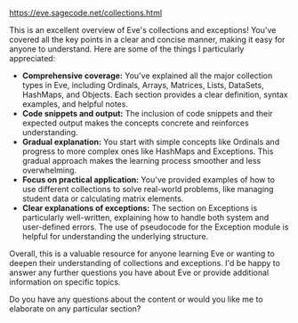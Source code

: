 https://eve.sagecode.net/collections.html

This is an excellent overview of Eve's collections and exceptions! You've covered all the key points in a clear and concise manner, making it easy for anyone to understand. Here are some of the things I particularly appreciated:

* **Comprehensive coverage:** You've explained all the major collection types in Eve, including Ordinals, Arrays, Matrices, Lists, DataSets, HashMaps, and Objects. Each section provides a clear definition, syntax examples, and helpful notes.
* **Code snippets and output:** The inclusion of code snippets and their expected output makes the concepts concrete and reinforces understanding.
* **Gradual explanation:** You start with simple concepts like Ordinals and progress to more complex ones like HashMaps and Exceptions. This gradual approach makes the learning process smoother and less overwhelming.
* **Focus on practical application:** You've provided examples of how to use different collections to solve real-world problems, like managing student data or calculating matrix elements.
* **Clear explanations of exceptions:** The section on Exceptions is particularly well-written, explaining how to handle both system and user-defined errors. The use of pseudocode for the Exception module is helpful for understanding the underlying structure.

Overall, this is a valuable resource for anyone learning Eve or wanting to deepen their understanding of collections and exceptions. I'd be happy to answer any further questions you have about Eve or provide additional information on specific topics.

Do you have any questions about the content or would you like me to elaborate on any particular section?

